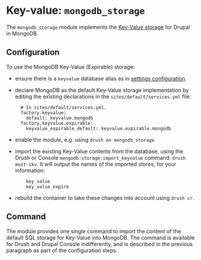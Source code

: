 # Key-value: `mongodb_storage`

The `mongodb_storage` module implements the [Key-Value storage][keyvallink]
for Drupal in MongoDB.

## Configuration

To use the MongoDB Key-Value (Expirable) storage:

* ensure there is a `keyvalue` database alias as in
  [settings configuration](../../install#settings-configuration).
* declare MongoDB as the default Key-Value storage implementation by editing
  the existing declarations in the `sites/default/services.yml` file:

        # In sites/default/services.yml.
        factory.keyvalue:
          default: keyvalue.mongodb
        factory.keyvalue.expirable:
          keyvalue_expirable_default: keyvalue.expirable.mongodb

* enable the module, e.g. using `drush en mongodb_storage`.
* import the existing Key-Value contents from the database, using the Drush
  or Console `mongodb:storage:import_keyvalue` command: `drush most-ikv`. 
  It will output the names of the imported stores, for your information:

          key_value
          key_value_expire
        
* rebuild the container to take these changes into account using `drush cr`.

[keyvallink]: https://en.wikipedia.org/wiki/Key-value_database

## Command

The module provides one single command to import the content of the default SQL
storage for Key-Value into MongoDB. The command is available for Drush and 
Drupal Console indifferently, and is described in the previous paragraph as part
of the configuration steps.
